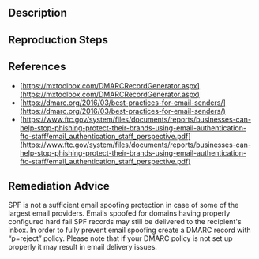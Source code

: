 ## Description


## Reproduction Steps


## References

- [https://mxtoolbox.com/DMARCRecordGenerator.aspx](https://mxtoolbox.com/DMARCRecordGenerator.aspx)
- [https://dmarc.org/2016/03/best-practices-for-email-senders/](https://dmarc.org/2016/03/best-practices-for-email-senders/)
- [https://www.ftc.gov/system/files/documents/reports/businesses-can-help-stop-phishing-protect-their-brands-using-email-authentication-ftc-staff/email_authentication_staff_perspective.pdf](https://www.ftc.gov/system/files/documents/reports/businesses-can-help-stop-phishing-protect-their-brands-using-email-authentication-ftc-staff/email_authentication_staff_perspective.pdf)


## Remediation Advice

SPF is not a sufficient email spoofing protection in case of some of the largest email providers. Emails spoofed for domains having properly configured hard fail SPF records may still be delivered to the recipient's inbox. In order to fully prevent email spoofing create a DMARC record with “p=reject” policy. Please note that if your DMARC policy is not set up properly it may result in email delivery issues.

